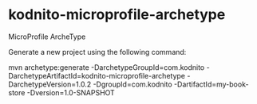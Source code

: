 # kodnito-microprofile-archetype
MicroProfile ArcheType

Generate a new project using the following command:

mvn archetype:generate -DarchetypeGroupId=com.kodnito -DarchetypeArtifactId=kodnito-microprofile-archetype -DarchetypeVersion=1.0.2 -DgroupId=com.kodnito -DartifactId=my-book-store -Dversion=1.0-SNAPSHOT
